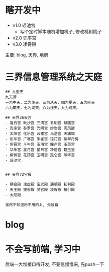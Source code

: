 # 瞎开发中

- v1.0 瑶池宫
    - 写个定时脚本随机增加桃子, 修改桃树桃子
- v2.0 兜率宫
- v3.0 凌霄殿

主要: blog, 天界, 地府

# 三界信息管理系统之天庭

    ## 九重天
    九天谓
    一为中天，二为羡天，三为从天，四为更天，五为晬天
    六为廓天，七为咸天，八为沈天，九为成天。
    
    ## 天界36天宫
    - 遣云宫 毗沙宫 三清宫 五明宫 悬圃宫
    - 兜率宫 弥罗宫 光明宫 妙岩宫 阆风巅
    - 太阳宫 化乐宫 云楼宫 乌浩宫 天墉城
    - 彤华宫 广寒宫 朱雀宫 琼花宫 紫翠丹房
    - 紫霄宫 斗牛宫 玉清宫 瞳卢宫 玉英宫
    - 华乐宫 星月宫 星日宫 净居宫 碧玉堂
    - 紫微宫 花药宫 玉明宫 昆仑宫 琼华宫
    - 瑶池宫
    
    
    ## 天界72宝殿
    
    - 朝会殿 凌虚殿 宝光殿 通明殿 初利殿
    - 天王殿 披香殿 灵官殿 凌霄殿 接引殿
    - 太阳殿
    
    虽然不知道用不用的上, 先放着


# blog

# 不会写前端, 学习中
后端一大堆接口待开发, 不要急慢慢来, 先push一下